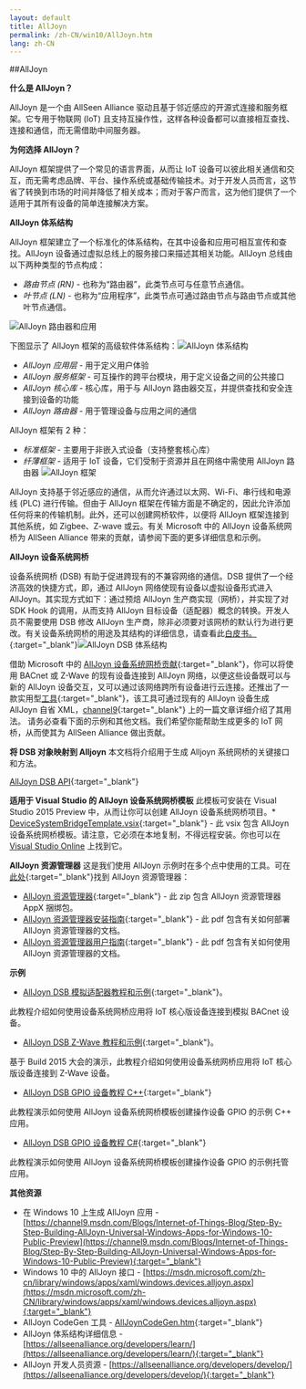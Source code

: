 ```yaml
---
layout: default
title: AllJoyn
permalink: /zh-CN/win10/AllJoyn.htm
lang: zh-CN
---
```


##AllJoyn

**什么是 AllJoyn？**

AllJoyn 是一个由 AllSeen Alliance 驱动且基于邻近感应的开源式连接和服务框架。它专用于物联网 \(IoT\) 且支持互操作性，这样各种设备都可以直接相互查找、连接和通信，而无需借助中间服务器。

**为何选择 AllJoyn？**

AllJoyn 框架提供了一个常见的语言界面，从而让 IoT 设备可以彼此相关通信和交互，而无需考虑品牌、平台、操作系统或基础传输技术。对于开发人员而言，这节省了转换到市场的时间并降低了相关成本；而对于客户而言，这为他们提供了一个适用于其所有设备的简单连接解决方案。

**AllJoyn 体系结构**

AllJoyn 框架建立了一个标准化的体系结构，在其中设备和应用可相互宣传和查找。AllJoyn 设备通过虚拟总线上的服务接口来描述其相关功能。AllJoyn 总线由以下两种类型的节点构成：

* *路由节点 \(RN\)* - 也称为“路由器”，此类节点可与任意节点通信。
* *叶节点 \(LN\)* - 也称为“应用程序”，此类节点可通过路由节点与路由节点或其他叶节点通信。

![AllJoyn 路由器和应用]({{site.baseurl}}/Resources/images/AllJoyn/AllJoyn_Routers_Apps.png)

下图显示了 AllJoyn 框架的高级软件体系结构：![AllJoyn 体系结构]({{site.baseurl}}/Resources/images/AllJoyn/AllJoyn_Architecture.png)

* *AllJoyn 应用层* - 用于定义用户体验
* *AllJoyn 服务框架* - 可互操作的跨平台模块，用于定义设备之间的公共接口
* *AllJoyn 核心库* - 核心库，用于与 AllJoyn 路由器交互，并提供查找和安全连接到设备的功能
* *AllJoyn 路由器* - 用于管理设备与应用之间的通信


AllJoyn 框架有 2 种：

* *标准框架* - 主要用于非嵌入式设备（支持整套核心库）
* *纤薄框架* - 适用于 IoT 设备，它们受制于资源并且在网络中需使用 AllJoyn 路由器 ![AllJoyn 框架]({{site.baseurl}}/Resources/images/AllJoyn/AllJoyn_Frameworks.png)

AllJoyn 支持基于邻近感应的通信，从而允许通过以太网、Wi-Fi、串行线和电源线 \(PLC\) 进行传输。但由于 AllJoyn 框架在传输方面是不确定的，因此允许添加任何将来的传输机制。此外，还可以创建网桥软件，以便将 AllJoyn 框架连接到其他系统，如 Zigbee、Z-wave 或云。有关 Microsoft 中的 AllJoyn 设备系统网桥为 AllSeen Alliance 带来的贡献，请参阅下面的更多详细信息和示例。

**AllJoyn 设备系统网桥**

设备系统网桥 \(DSB\) 有助于促进跨现有的不兼容网络的通信。DSB 提供了一个经济高效的快捷方式，即，通过 AllJoyn 网络使现有设备以虚拟设备形式进入 AllJoyn。其实现方式如下：通过预焙 AllJoyn 生产商实现（网桥），并实现了对 SDK Hook 的调用，从而支持 AllJoyn 目标设备（适配器）概念的转换。开发人员不需要使用 DSB 修改 AllJoyn 生产商，除非必须要对该网桥的默认行为进行更改。有关设备系统网桥的用途及其结构的详细信息，请查看此[白皮书。](https://git.allseenalliance.org/cgit/dsb.git/plain/Docs/AllJoyn%20-%20Device%20System%20Bridge%20-%20Whitepaper%20v1.0.pdf){:target="_blank"}![AllJoyn DSB 体系结构]({{site.baseurl}}/Resources/images/AllJoyn/AllJoyn_DSBArch.png)

借助 Microsoft 中的 [AllJoyn 设备系统网桥贡献](https://wiki.allseenalliance.org/gateway/dsb){:target="_blank"}，你可以将使用 BACnet 或 Z-Wave 的现有设备连接到 AllJoyn 网络，以便这些设备既可以与新的 AllJoyn 设备交互，又可以通过该网络跨所有设备进行云连接。还推出了一款实用型[工具](https://github.com/MS-brock/AllJoynToasterDemo/tree/master/getajxml){:target="_blank"}，该工具可通过现有的 AllJoyn 设备生成 AllJoyn 自省 XML，[channel9](https://channel9.msdn.com/Blogs/Internet-of-Things-Blog/Step-By-Step-Building-AllJoyn-Universal-Windows-Apps-for-Windows-10-Public-Preview){:target="_blank"} 上的一篇文章详细介绍了其用法。 请务必查看下面的示例和其他文档。我们希望你能帮助生成更多的 IoT 网桥，从而使其为 AllSeen Alliance 做出贡献。

**将 DSB 对象映射到 Alljoyn** 本文档将介绍用于生成 Alljoyn 系统网桥的关键接口和方法。

[AllJoyn DSB API]({{site.baseurl}}/zh-CN/win10/AlljoynDsbApiGuide.htm){:target="_blank"}

**适用于 Visual Studio 的 AllJoyn 设备系统网桥模板** 此模板可安装在 Visual Studio 2015 Preview 中，从而让你可以创建 AllJoyn 设备系统网桥项目。\* [DeviceSystemBridgeTemplate.vsix](https://github.com/ms-iot/samples/blob/develop/AllJoyn/AllJoynDSBGuide/DeviceSystemBridgeTemplate.vsix?raw=true){:target="_blank"} - 此 vsix 包含 AllJoyn 设备系统网桥模板。请注意，它必须在本地复制，不得远程安装。你也可以在 [Visual Studio Online](https://visualstudiogallery.msdn.microsoft.com/aea0b437-ef07-42e3-bd88-8c7f906d5da8) 上找到它。

**AllJoyn 资源管理器** 这是我们使用 AllJoyn 示例时在多个点中使用的工具。可在[此处](https://github.com/ms-iot/samples/tree/develop/AllJoyn/AllJoynExplorer){:target="_blank"}找到 AllJoyn 资源管理器：

* [AllJoyn 资源管理器](https://github.com/ms-iot/samples/blob/develop/AllJoyn/AllJoynExplorer/AllJoynExplorer_1.0.0.2.zip?raw=true){:target="_blank"} - 此 zip 包含 AllJoyn 资源管理器 AppX 捆绑包。
* [AllJoyn 资源管理器安装指南](https://github.com/ms-iot/samples/blob/develop/AllJoyn/AllJoynExplorer/AllJoyn_Explorer_Setup_Guide_v1.0.pdf?raw=true){:target="_blank"} - 此 pdf 包含有关如何部署 AllJoyn 资源管理器的文档。
* [AllJoyn 资源管理器用户指南](https://github.com/ms-iot/samples/blob/develop/AllJoyn/AllJoynExplorer/AllJoyn_Explorer_User_Guide_v1.0.pdf?raw=true){:target="_blank"} - 此 pdf 包含有关如何使用 AllJoyn 资源管理器的文档。

**示例**

* [AllJoyn DSB 模拟适配器教程和示例]({{site.baseurl}}/zh-CN/win10/samples/MockAdapterTutorial.htm){:target="_blank"}。

 此教程介绍如何使用设备系统网桥应用将 IoT 核心版设备连接到模拟 BACnet 设备。
 
* [AllJoyn DSB Z-Wave 教程和示例]({{site.baseurl}}/zh-CN/win10/samples/ZWaveTutorial.htm){:target="_blank"}。

 基于 Build 2015 大会的演示，此教程介绍如何使用设备系统网桥应用将 IoT 核心版设备连接到 Z-Wave 设备。

* [AllJoyn DSB GPIO 设备教程 C++]({{site.baseurl}}/zh-CN/win10/samples/AlljoynDSB_GpioTutorial.htm){:target="_blank"}

 此教程演示如何使用 AllJoyn 设备系统网桥模板创建操作设备 GPIO 的示例 C++ 应用。

* [AllJoyn DSB GPIO 设备教程 C\#]({{site.baseurl}}/zh-CN/win10/samples/AlljoynDSB_ManagedGpioTutorial.htm){:target="_blank"}

 此教程演示如何使用 AllJoyn 设备系统网桥模板创建操作设备 GPIO 的示例托管应用。

**其他资源**

* 在 Windows 10 上生成 AllJoyn 应用 - [https://channel9.msdn.com/Blogs/Internet-of-Things-Blog/Step-By-Step-Building-AllJoyn-Universal-Windows-Apps-for-Windows-10-Public-Preview](https://channel9.msdn.com/Blogs/Internet-of-Things-Blog/Step-By-Step-Building-AllJoyn-Universal-Windows-Apps-for-Windows-10-Public-Preview){:target="_blank"}
* Windows 10 中的 AllJoyn 接口 - [https://msdn.microsoft.com/zh-cn/library/windows/apps/xaml/windows.devices.alljoyn.aspx](https://msdn.microsoft.com/zh-CN/library/windows/apps/xaml/windows.devices.alljoyn.aspx){:target="_blank"}
* AllJoyn CodeGen 工具 - [AllJoynCodeGen.htm]({{site.baseurl}}/zh-CN/win10/AllJoynCodeGen.htm){:target="_blank"}
* AllJoyn 体系结构详细信息 - [https://allseenalliance.org/developers/learn/](https://allseenalliance.org/developers/learn/){:target="_blank"}
* AllJoyn 开发人员资源 - [https://allseenalliance.org/developers/develop/](https://allseenalliance.org/developers/develop/){:target="_blank"}
